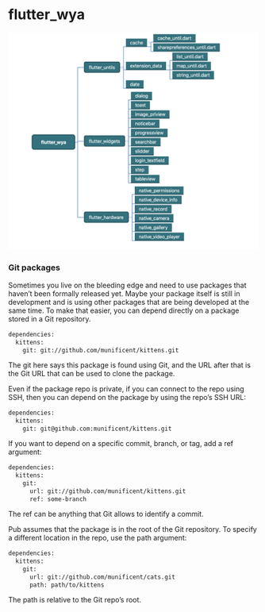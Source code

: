 # flutter_wya

![GitHub set up](https://github.com/wya-team/flutter_wya/blob/master/image.png)

### Git packages


Sometimes you live on the bleeding edge and need to use packages that haven’t been formally released yet. Maybe your package itself is still in development and is using other packages that are being developed at the same time. To make that easier, you can depend directly on a package stored in a Git repository.

```
dependencies:
  kittens:
    git: git://github.com/munificent/kittens.git
```

The git here says this package is found using Git, and the URL after that is the Git URL that can be used to clone the package.

Even if the package repo is private, if you can connect to the repo using SSH, then you can depend on the package by using the repo’s SSH URL:

```
dependencies:
  kittens:
    git: git@github.com:munificent/kittens.git
```

If you want to depend on a specific commit, branch, or tag, add a ref argument:

```
dependencies:
  kittens:
    git:
      url: git://github.com/munificent/kittens.git
      ref: some-branch
```

The ref can be anything that Git allows to identify a commit.

Pub assumes that the package is in the root of the Git repository. To specify a different location in the repo, use the path argument:

```
dependencies:
  kittens:
    git:
      url: git://github.com/munificent/cats.git
      path: path/to/kittens
 ```

The path is relative to the Git repo’s root.

